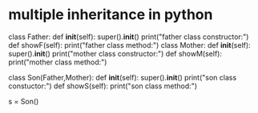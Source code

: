# multiple inheritance in python
class Father:
  def __init__(self):
    super().__init__()
    print("father class constructor:")
  def showF(self):
    print("father class method:")
class Mother:
  def __init__(self):
    super().__init__()
    print("mother class constructor:")
  def showM(self):
    print("mother class method:")

class Son(Father,Mother):
  def __init__(self):
    super().__init__()
    print("son class constuctor:")
  def showS(self):
    print("son class method:")

s = Son()
